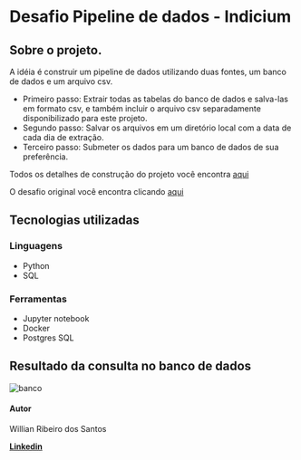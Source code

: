 # Desafio Pipeline de dados - Indicium

## Sobre o projeto.

A idéia é construir um pipeline de dados utilizando duas fontes, um banco de dados e um arquivo csv. 
* Primeiro passo: Extrair todas as tabelas do banco de dados e salva-las em formato csv, e também incluir o arquivo csv separadamente disponibilizado para este projeto. 
* Segundo passo: Salvar os arquivos em um diretório local com a data de cada dia de extração.
* Terceiro passo: Submeter os dados para um banco de dados de sua preferência.

Todos os detalhes de construção do projeto você encontra [aqui](https://github.com/will-rds/desafio_pipeline_indicium/blob/main/descrevendo_os_passos.ipynb)

O desafio original você encontra clicando [aqui](https://github.com/techindicium/code-challenge/tree/main)

## Tecnologias utilizadas

### Linguagens
* Python
* SQL

### Ferramentas
* Jupyter notebook
* Docker
* Postgres SQL

## Resultado da consulta no banco de dados
![banco](https://github.com/will-rds/desafio_pipeline_indicium/blob/main/consulta_banco.PNG)

#### Autor
Willian Ribeiro dos Santos

[**Linkedin**](https://www.linkedin.com/in/willian-ribeiro-7b02b7141/)

